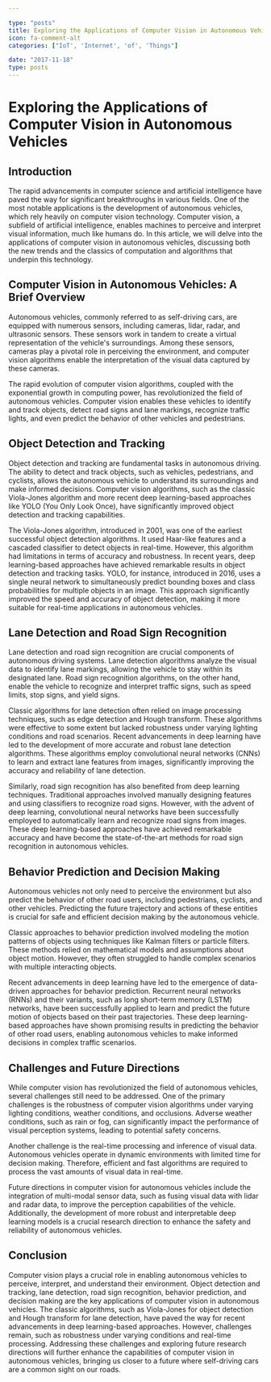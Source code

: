 ```yaml
---

type: "posts"
title: Exploring the Applications of Computer Vision in Autonomous Vehicles
icon: fa-comment-alt
categories: ["IoT', 'Internet', 'of', 'Things"]

date: "2017-11-18"
type: posts
---
```





# Exploring the Applications of Computer Vision in Autonomous Vehicles

## Introduction

The rapid advancements in computer science and artificial intelligence have paved the way for significant breakthroughs in various fields. One of the most notable applications is the development of autonomous vehicles, which rely heavily on computer vision technology. Computer vision, a subfield of artificial intelligence, enables machines to perceive and interpret visual information, much like humans do. In this article, we will delve into the applications of computer vision in autonomous vehicles, discussing both the new trends and the classics of computation and algorithms that underpin this technology.

## Computer Vision in Autonomous Vehicles: A Brief Overview

Autonomous vehicles, commonly referred to as self-driving cars, are equipped with numerous sensors, including cameras, lidar, radar, and ultrasonic sensors. These sensors work in tandem to create a virtual representation of the vehicle's surroundings. Among these sensors, cameras play a pivotal role in perceiving the environment, and computer vision algorithms enable the interpretation of the visual data captured by these cameras.

The rapid evolution of computer vision algorithms, coupled with the exponential growth in computing power, has revolutionized the field of autonomous vehicles. Computer vision enables these vehicles to identify and track objects, detect road signs and lane markings, recognize traffic lights, and even predict the behavior of other vehicles and pedestrians.

## Object Detection and Tracking

Object detection and tracking are fundamental tasks in autonomous driving. The ability to detect and track objects, such as vehicles, pedestrians, and cyclists, allows the autonomous vehicle to understand its surroundings and make informed decisions. Computer vision algorithms, such as the classic Viola-Jones algorithm and more recent deep learning-based approaches like YOLO (You Only Look Once), have significantly improved object detection and tracking capabilities.

The Viola-Jones algorithm, introduced in 2001, was one of the earliest successful object detection algorithms. It used Haar-like features and a cascaded classifier to detect objects in real-time. However, this algorithm had limitations in terms of accuracy and robustness. In recent years, deep learning-based approaches have achieved remarkable results in object detection and tracking tasks. YOLO, for instance, introduced in 2016, uses a single neural network to simultaneously predict bounding boxes and class probabilities for multiple objects in an image. This approach significantly improved the speed and accuracy of object detection, making it more suitable for real-time applications in autonomous vehicles.

## Lane Detection and Road Sign Recognition

Lane detection and road sign recognition are crucial components of autonomous driving systems. Lane detection algorithms analyze the visual data to identify lane markings, allowing the vehicle to stay within its designated lane. Road sign recognition algorithms, on the other hand, enable the vehicle to recognize and interpret traffic signs, such as speed limits, stop signs, and yield signs.

Classic algorithms for lane detection often relied on image processing techniques, such as edge detection and Hough transform. These algorithms were effective to some extent but lacked robustness under varying lighting conditions and road scenarios. Recent advancements in deep learning have led to the development of more accurate and robust lane detection algorithms. These algorithms employ convolutional neural networks (CNNs) to learn and extract lane features from images, significantly improving the accuracy and reliability of lane detection.

Similarly, road sign recognition has also benefited from deep learning techniques. Traditional approaches involved manually designing features and using classifiers to recognize road signs. However, with the advent of deep learning, convolutional neural networks have been successfully employed to automatically learn and recognize road signs from images. These deep learning-based approaches have achieved remarkable accuracy and have become the state-of-the-art methods for road sign recognition in autonomous vehicles.

## Behavior Prediction and Decision Making

Autonomous vehicles not only need to perceive the environment but also predict the behavior of other road users, including pedestrians, cyclists, and other vehicles. Predicting the future trajectory and actions of these entities is crucial for safe and efficient decision making by the autonomous vehicle.

Classic approaches to behavior prediction involved modeling the motion patterns of objects using techniques like Kalman filters or particle filters. These methods relied on mathematical models and assumptions about object motion. However, they often struggled to handle complex scenarios with multiple interacting objects.

Recent advancements in deep learning have led to the emergence of data-driven approaches for behavior prediction. Recurrent neural networks (RNNs) and their variants, such as long short-term memory (LSTM) networks, have been successfully applied to learn and predict the future motion of objects based on their past trajectories. These deep learning-based approaches have shown promising results in predicting the behavior of other road users, enabling autonomous vehicles to make informed decisions in complex traffic scenarios.

## Challenges and Future Directions

While computer vision has revolutionized the field of autonomous vehicles, several challenges still need to be addressed. One of the primary challenges is the robustness of computer vision algorithms under varying lighting conditions, weather conditions, and occlusions. Adverse weather conditions, such as rain or fog, can significantly impact the performance of visual perception systems, leading to potential safety concerns.

Another challenge is the real-time processing and inference of visual data. Autonomous vehicles operate in dynamic environments with limited time for decision making. Therefore, efficient and fast algorithms are required to process the vast amounts of visual data in real-time.

Future directions in computer vision for autonomous vehicles include the integration of multi-modal sensor data, such as fusing visual data with lidar and radar data, to improve the perception capabilities of the vehicle. Additionally, the development of more robust and interpretable deep learning models is a crucial research direction to enhance the safety and reliability of autonomous vehicles.

## Conclusion

Computer vision plays a crucial role in enabling autonomous vehicles to perceive, interpret, and understand their environment. Object detection and tracking, lane detection, road sign recognition, behavior prediction, and decision making are the key applications of computer vision in autonomous vehicles. The classic algorithms, such as Viola-Jones for object detection and Hough transform for lane detection, have paved the way for recent advancements in deep learning-based approaches. However, challenges remain, such as robustness under varying conditions and real-time processing. Addressing these challenges and exploring future research directions will further enhance the capabilities of computer vision in autonomous vehicles, bringing us closer to a future where self-driving cars are a common sight on our roads.
